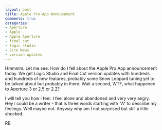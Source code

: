 ```yaml
---
layout: post
title: Apple Pro App Annoucement
comments: true
categories:
- Aperture
- Apple
- Apple Aperture
- final cut
- logic studio
- Site News
- version updates
---
```

Hmmmm. Let me see. How do I fell about the Apple Pro App announcement today. We get Logic Studio and Final Cut version updates with hundreds and hundreds of new features, probably some Snow Leopard tuning yet to be talked about but probably in there. Wait a second, WTF, what happened to Aperture 3 or 2.5 or 2.2? 

I will tell you how I feel. I feel alone and abandoned and very very angry. Hey I could be a writer - that is three words starting with "A" to describe my feelings. Well maybe not. Anyway why am I not surprised but still a little shocked.

RB